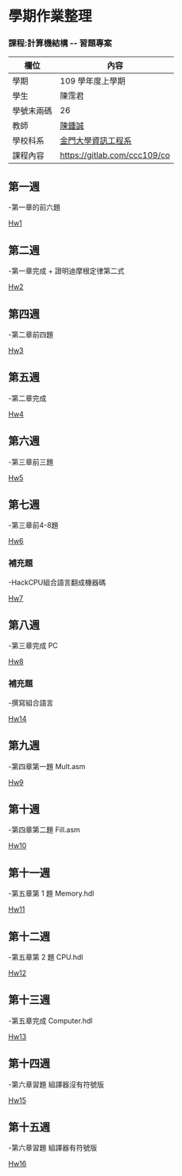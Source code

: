 # 學期作業整理

### 課程:計算機結構 -- 習題專案

欄位 | 內容
-----|--------
學期 | 109 學年度上學期
學生 |  陳霈君
學號末兩碼 | 26
教師 | [陳鍾誠](https://www.nqu.edu.tw/educsie/index.php?act=blog&code=list&ids=4)
學校科系 | [金門大學資訊工程系](https://www.nqu.edu.tw/educsie/index.php)
課程內容 | https://gitlab.com/ccc109/co

## 第一週 

-第一章的前六題

[Hw1]()

## 第二週

-第一章完成 + 證明迪摩根定律第二式

[Hw2]()

## 第四週

-第二章前四題

[Hw3]()

## 第五週

-第二章完成

[Hw4]()

## 第六週

-第三章前三題

[Hw5]()

## 第七週

-第三章前4-8題

[Hw6]()

### 補充題

-HackCPU組合語言翻成機器碼

[Hw7]()

## 第八週

-第三章完成 PC

[Hw8]()

### 補充題

-撰寫組合語言

[Hw14]()

## 第九週

-第四章第一題 Mult.asm

[Hw9]()

## 第十週

-第四章第二題 Fill.asm

[Hw10]()

## 第十一週

-第五章第 1 題 Memory.hdl

[Hw11]()

## 第十二週

-第五章第 2 題 CPU.hdl

[Hw12]()

## 第十三週

-第五章完成 Computer.hdl

[Hw13]()

## 第十四週

-第六章習題 組譯器沒有符號版

[Hw15]()


## 第十五週

-第六章習題 組譯器有符號版

[Hw16]()
